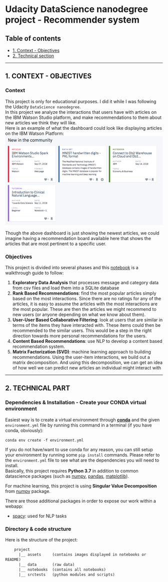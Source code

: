 # Udacity DataScience nanodegree project - Recommender system
## Table of contents
* [1. Context - Objectives](#1-context---objectives)
* [2. Technical section](#2-technical-part)

---

## 1. CONTEXT - OBJECTIVES
### Context
This project is only for educational purposes. I did it while I was following the Udacity `DataScience nanodegree`.  
In this project we analyze the interactions that users have with articles on the IBM Watson Studio platform, and make 
recommendations to them about new articles we think they will like.  
Here is an example of what the dashboard could look like displaying articles on the IBM Watson Platform:
![IBM Watson platform picture](assets/ibm_platform.png)

Though the above dashboard is just showing the newest articles, we could imagine having a recommendation board available
here that shows the articles that are most pertinent to a specific user.


### Objectives
This project is divided into several phases and this [notebook](notebooks/Recommendations_with_IBM.ipynb) is a walkthrough guide to follow:  
1. **Exploratory Data Analysis** that processes message and category data from csv files and load them into a SQLite database  
2. **Rank Based Recommendations**: find the most popular articles simply based on the most interactions. Since there are no ratings for any 
of the articles, it is easy to assume the articles with the most interactions are the most popular. These are then the articles we might recommend
to new users (or anyone depending on what we know about them).  
3. **User-User Based Collaborative Filtering**: look at users that are similar in terms of the items they have interacted with.
These items could then be recommended to the similar users. This would be a step in the right direction towards more personal
recommendations for the users.
4. **Content Based Recommendations**: use NLP to develop a content based recommendation system.
5. **Matrix Factorization (SVD)**: machine learning approach to building recommendations. Using the user-item interactions, we build out a matrix decomposition.
And using this decomposition, we can get an idea of how well we can predict new articles an individual might interact with

---
## 2. TECHNICAL PART
### Dependencies & Installation - Create your CONDA virtual environment
Easiest way is to create a virtual environment through **[conda](https://docs.conda.io/en/latest/)**
and the given `environment.yml` file by running this command in a terminal (if you have conda, obviously):
```
conda env create -f environment.yml
```

If you do not have/want to use conda for any reason, you can still setup your environment by running some `pip install`
commands. Please refer to the `environment.yml` file to see what are the dependencies you will need to install.  
Basically, this project requires **Python 3.7** in addition to common datascience packages (such as 
[numpy](https://www.numpy.org/), [pandas](https://pandas.pydata.org/), [matplotlib](https://matplotlib.org/)).

For machine learning, this project is using **Singular Value Decomposition** from [numpy](https://www.numpy.org/) package.

There are those additional packages in order to expose our work within a webapp:
* [spacy](https://spacy.io/): used for NLP tasks

### Directory & code structure
Here is the structure of the project:
```
    project
      |__ assets     (contains images displayed in notebooks or README)
      |__ data       (raw data)
      |__ notebooks  (contains all notebooks)
      |__ srctests   (python modules and scripts)
```
